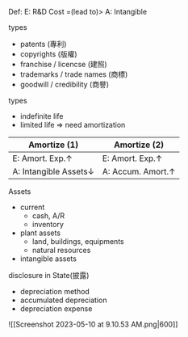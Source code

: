 
Def: E: R&D Cost =(lead to)> A: Intangible

types
- patents                    (專利)
- copyrights                 (版權)
- franchise / licencse       (建照)
- trademarks / trade names   (商標)
- goodwill / credibility     (商譽)

types
- indefinite life
- limited life => need amortization

| Amortize (1)  | Amortize (2)                |
| --------------- | --------------- |
| E: Amort. Exp.↑        | E: Amort. Exp.↑ |
| A: Intangible Assets↓ | A: Accum. Amort.↑         |

Assets
- current 
	- cash, A/R
	- inventory
- plant assets
	- land, buildings, equipments
	- natural resources
- intangible assets

disclosure in State(披露)
- depreciation method
- accumulated depreciation
- depreciation expense

![[Screenshot 2023-05-10 at 9.10.53 AM.png|600]]